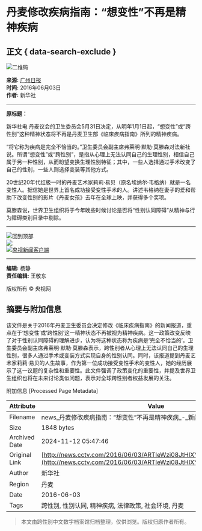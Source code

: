 # 丹麦修改疾病指南：“想变性”不再是精神疾病

## 正文 { data-search-exclude }


![二维码](http://p1.img.cctvpic.com/photoAlbum/templet/common/DEPA1433669819141126/erweimashouji.png)

**来源:** [广州日报](http://gzdaily.dayoo.com/html/2016-06/03/content_3207291.htm)  
**时间:** 2016年06月03日  
**作者:** 新华社  

---

**原标题：**

新华社电 丹麦议会的卫生委员会5月31日决定，从明年1月1日起，“想变性”或“跨性别”这种精神状态将不再是丹麦卫生部《临床疾病指南》所列的精神疾病。

“将它称为疾病是完全不恰当的。”卫生委员会副主席弗莱明·默勒·莫滕森对法新社说。所谓“想变性”或“跨性别”，是指从心理上无法认同自己的生理性别，相信自己属于另一种性别，从而盼望变换生理性别特征；其中，一些人选择通过手术改变了自己的性别，一些人则选择变装等其他方式。

20世纪20年代红极一时的丹麦艺术家莉莉·易贝（原名埃纳尔·韦格纳）就是一名变性人。据信她是世界上首名成功接受变性手术的人。讲述韦格纳在妻子的爱和帮助下改变性别的影片《丹麦女孩》去年在全球上映，并获得多个奖项。

莫滕森说，世界卫生组织将于今年晚些时候讨论是否将“性别认同障碍”从精神与行为障碍类别目录中剔除。

---

![回到顶部](https://p5.img.cctvpic.com/photoAlbum/templet/common/DEPA1399431580096718/gotop_140616.jpg)  
![](https://p5.img.cctvpic.com/photoAlbum/templet/common/DEPA1400048814847511/X01_140617.jpg)  
[![央视新闻客户端](https://p1.img.cctvpic.com/photoAlbum/page/performance/img/2015/7/9/1436410142930_194.jpg)](http://app.cntv.cn/appkhdxz/ysxwydb/index.shtml)

---

**编辑:** 杨静  
**责任编辑:** 王敬东  

版权所有 © 央视网

## 摘要与附加信息

<!-- tcd_abstract -->
该文件是关于2016年丹麦卫生委员会决定修改《临床疾病指南》的新闻报道，重点在于‘想变性’或‘跨性别’这一精神状态不再被视为精神疾病。这一政策改变反映了对于性别认同障碍的理解进步，认为将这种状态称为疾病是‘完全不恰当的’。卫生委员会副主席弗莱明·默勒·莫滕森表示，跨性别者从心理上无法认同自己的生理性别，很多人通过手术或变装方式实现自身的性别认同。同时，该报道提到丹麦艺术家莉莉·易贝的人生故事，作为第一位成功接受变性手术的变性人，她的经历展示了这一议题的复杂性和重要性。此文件强调了政策变化的重要性，并提及世界卫生组织也将在未来讨论类似问题，表示对全球跨性别者权益发展的关注。
<!-- tcd_abstract_end -->

附加信息 [Processed Page Metadata]

| Attribute       | Value                                  |
|-----------------|----------------------------------------|
| Filename        | news_丹麦修改疾病指南：“想变性”不再是精神疾病_-_新闻频道-_央视网.md                             |
| Size            | 1848 bytes                           |
| Archived Date   | 2024-11-12 05:47:46                             |
| Original Link   | [http://news.cctv.com/2016/06/03/ARTIeWzi08JtHIXY5oYwQl0o160603.shtml](http://news.cctv.com/2016/06/03/ARTIeWzi08JtHIXY5oYwQl0o160603.shtml)                       |
| Author          | 新华社                               |
| Region          | 丹麦                               |
| Date            | 2016-06-03                                 |
| Tags            | 跨性别, 性别认同, 精神疾病, 法律政策, 社会环境, 丹麦                                 |
>
> 本文由跨性别中文数字档案馆归档整理，仅供浏览。版权归原作者所有。
>